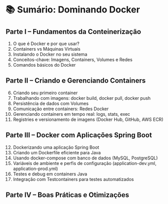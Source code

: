 # 📚 Sumário: Dominando Docker

## Parte I – Fundamentos da Conteinerização

1. O que é Docker e por que usar?
2. Containers vs Máquinas Virtuais
3. Instalando o Docker no seu sistema
4. Conceitos-chave: Imagens, Containers, Volumes e Redes
5. Comandos básicos do Docker

## Parte II – Criando e Gerenciando Containers

6. Criando seu primeiro container
7. Trabalhando com imagens: docker build, docker pull, docker push
8. Persistência de dados com Volumes
9. Comunicação entre containers: Redes Docker
10. Gerenciando containers em tempo real: logs, stats, exec
11. Registries e versionamento de imagens (Docker Hub, GitHub, AWS ECR)

## Parte III – Docker com Aplicações Spring Boot

12. Dockerizando uma aplicação Spring Boot
13. Criando um Dockerfile eficiente para Java
14. Usando docker-compose com banco de dados (MySQL, PostgreSQL)
15. Variáveis de ambiente e perfis de configuração (application-dev.yml, application-prod.yml)
16. Testes e debug em containers Java
17. Integração com Testcontainers para testes automatizados

## Parte IV – Boas Práticas e Otimizações




